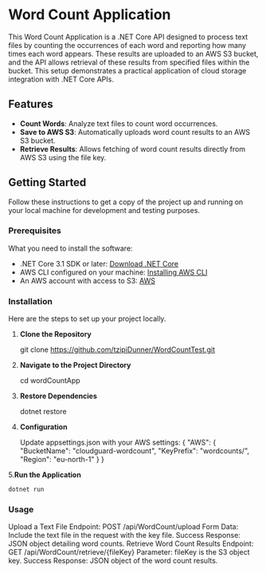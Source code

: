 # Word Count Application

This Word Count Application is a .NET Core API designed to process text files by counting the occurrences of each word and reporting how many times each word appears.
These results are uploaded to an AWS S3 bucket, and the API allows retrieval of these results from specified files within the bucket. 
This setup demonstrates a practical application of cloud storage integration with .NET Core APIs.

## Features

- **Count Words**: Analyze text files to count word occurrences.
- **Save to AWS S3**: Automatically uploads word count results to an AWS S3 bucket.
- **Retrieve Results**: Allows fetching of word count results directly from AWS S3 using the file key.

## Getting Started

Follow these instructions to get a copy of the project up and running on your local machine for development and testing purposes.

### Prerequisites

What you need to install the software:

- .NET Core 3.1 SDK or later: [Download .NET Core](https://dotnet.microsoft.com/download)
- AWS CLI configured on your machine: [Installing AWS CLI](https://docs.aws.amazon.com/cli/latest/userguide/install-cliv2.html)
- An AWS account with access to S3: [AWS](https://aws.amazon.com/)

### Installation

Here are the steps to set up your project locally.

1. **Clone the Repository**

   git clone https://github.com/tzipiDunner/WordCountTest.git

2. **Navigate to the Project Directory**

    cd wordCountApp

3. **Restore Dependencies**

     dotnet restore

5. **Configuration**

    Update appsettings.json with your AWS settings:
    {
    "AWS": {
      "BucketName": "cloudguard-wordcount",
      "KeyPrefix": "wordcounts/",
      "Region": "eu-north-1"
      }
    }

5.**Run the Application**

    dotnet run

### Usage
Upload a Text File
Endpoint: POST /api/WordCount/upload
Form Data: Include the text file in the request with the key file.
Success Response: JSON object detailing word counts.
Retrieve Word Count Results
Endpoint: GET /api/WordCount/retrieve/{fileKey}
Parameter: fileKey is the S3 object key.
Success Response: JSON object of the word count results.






